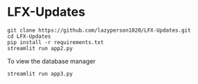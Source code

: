# LFX-Updates

```
git clone https://github.com/lazyperson1020/LFX-Updates.git
cd LFX-Updates
pip install -r requirements.txt
streamlit run app2.py
```
To view the database manager
```
streamlit run app3.py
```

